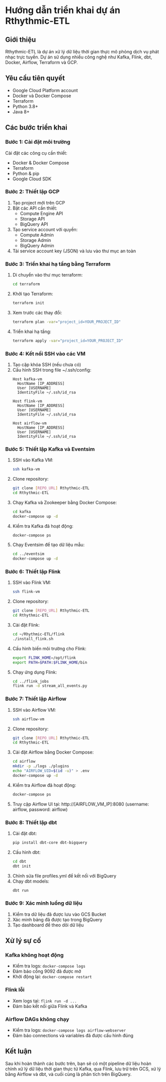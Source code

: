 # Hướng dẫn triển khai dự án Rthythmic-ETL

## Giới thiệu
Rthythmic-ETL là dự án xử lý dữ liệu thời gian thực mô phỏng dịch vụ phát nhạc trực tuyến. Dự án sử dụng nhiều công nghệ như Kafka, Flink, dbt, Docker, Airflow, Terraform và GCP.

## Yêu cầu tiên quyết
- Google Cloud Platform account
- Docker và Docker Compose
- Terraform
- Python 3.8+
- Java 8+

## Các bước triển khai

### Bước 1: Cài đặt môi trường
Cài đặt các công cụ cần thiết:
   - Docker & Docker Compose
   - Terraform
   - Python & pip
   - Google Cloud SDK

### Bước 2: Thiết lập GCP
1. Tạo project mới trên GCP
2. Bật các API cần thiết:
   - Compute Engine API
   - Storage API
   - BigQuery API
3. Tạo service account với quyền:
   - Compute Admin
   - Storage Admin
   - BigQuery Admin
4. Tải service account key (JSON) và lưu vào thư mục an toàn

### Bước 3: Triển khai hạ tầng bằng Terraform
1. Di chuyển vào thư mục terraform:
   ```bash
   cd terraform
   ```
2. Khởi tạo Terraform:
   ```bash
   terraform init
   ```
3. Xem trước các thay đổi:
   ```bash
   terraform plan -var="project_id=YOUR_PROJECT_ID"
   ```
4. Triển khai hạ tầng:
   ```bash
   terraform apply -var="project_id=YOUR_PROJECT_ID"
   ```

### Bước 4: Kết nối SSH vào các VM
1. Tạo cặp khóa SSH (nếu chưa có)
2. Cấu hình SSH trong file ~/.ssh/config:
   ```
   Host kafka-vm
     HostName [IP_ADDRESS]
     User [USERNAME]
     IdentityFile ~/.ssh/id_rsa
   
   Host flink-vm
     HostName [IP_ADDRESS]
     User [USERNAME]
     IdentityFile ~/.ssh/id_rsa
   
   Host airflow-vm
     HostName [IP_ADDRESS]
     User [USERNAME]
     IdentityFile ~/.ssh/id_rsa
   ```

### Bước 5: Thiết lập Kafka và Eventsim
1. SSH vào Kafka VM:
   ```bash
   ssh kafka-vm
   ```
2. Clone repository:
   ```bash
   git clone [REPO_URL] Rthythmic-ETL
   cd Rthythmic-ETL
   ```
3. Chạy Kafka và Zookeeper bằng Docker Compose:
   ```bash
   cd kafka
   docker-compose up -d
   ```
4. Kiểm tra Kafka đã hoạt động:
   ```bash
   docker-compose ps
   ```
5. Chạy Eventsim để tạo dữ liệu mẫu:
   ```bash
   cd ../eventsim
   docker-compose up -d
   ```

### Bước 6: Thiết lập Flink
1. SSH vào Flink VM:
   ```bash
   ssh flink-vm
   ```
2. Clone repository:
   ```bash
   git clone [REPO_URL] Rthythmic-ETL
   cd Rthythmic-ETL
   ```
3. Cài đặt Flink:
   ```bash
   cd ~/Rhythmic-ETL/flink
   ./install_flink.sh
   ```
4. Cấu hình biến môi trường cho Flink:
   ```bash
   export FLINK_HOME=/opt/flink
   export PATH=$PATH:$FLINK_HOME/bin
   ```
5. Chạy ứng dụng Flink:
   ```bash
   cd ../flink_jobs
   flink run -d stream_all_events.py
   ```

### Bước 7: Thiết lập Airflow
1. SSH vào Airflow VM:
   ```bash
   ssh airflow-vm
   ```
2. Clone repository:
   ```bash
   git clone [REPO_URL] Rthythmic-ETL
   cd Rthythmic-ETL
   ```
3. Cài đặt Airflow bằng Docker Compose:
   ```bash
   cd airflow
   mkdir -p ./logs ./plugins
   echo "AIRFLOW_UID=$(id -u)" > .env
   docker-compose up -d
   ```
4. Kiểm tra Airflow đã hoạt động:
   ```bash
   docker-compose ps
   ```
5. Truy cập Airflow UI tại: http://[AIRFLOW_VM_IP]:8080 (username: airflow, password: airflow)

### Bước 8: Thiết lập dbt
1. Cài đặt dbt:
   ```bash
   pip install dbt-core dbt-bigquery
   ```
2. Cấu hình dbt:
   ```bash
   cd dbt
   dbt init
   ```
3. Chỉnh sửa file profiles.yml để kết nối với BigQuery
4. Chạy dbt models:
   ```bash
   dbt run
   ```

### Bước 9: Xác minh luồng dữ liệu
1. Kiểm tra dữ liệu đã được lưu vào GCS Bucket
2. Xác minh bảng đã được tạo trong BigQuery
3. Tạo dashboard để theo dõi dữ liệu

## Xử lý sự cố

### Kafka không hoạt động
- Kiểm tra logs: `docker-compose logs`
- Đảm bảo cổng 9092 đã được mở
- Khởi động lại: `docker-compose restart`

### Flink lỗi
- Xem logs tại: `flink run -d ...`
- Đảm bảo kết nối giữa Flink và Kafka

### Airflow DAGs không chạy
- Kiểm tra logs: `docker-compose logs airflow-webserver`
- Đảm bảo connections và variables đã được cấu hình đúng

## Kết luận
Sau khi hoàn thành các bước trên, bạn sẽ có một pipeline dữ liệu hoàn chỉnh xử lý dữ liệu thời gian thực từ Kafka, qua Flink, lưu trữ trên GCS, xử lý bằng Airflow và dbt, và cuối cùng là phân tích trên BigQuery.
